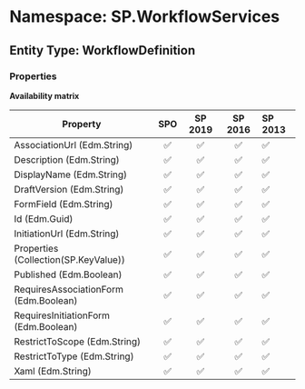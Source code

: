 # Namespace: SP.WorkflowServices

## Entity Type: WorkflowDefinition

### Properties

**Availability matrix**

Property | SPO | SP 2019 | SP 2016 | SP 2013
----------|:---:|:-------:|:-------:|:-------
AssociationUrl (Edm.String) | ✅ | ✅ | ✅ | ✅
Description (Edm.String) | ✅ | ✅ | ✅ | ✅
DisplayName (Edm.String) | ✅ | ✅ | ✅ | ✅
DraftVersion (Edm.String) | ✅ | ✅ | ✅ | ✅
FormField (Edm.String) | ✅ | ✅ | ✅ | ✅
Id (Edm.Guid) | ✅ | ✅ | ✅ | ✅
InitiationUrl (Edm.String) | ✅ | ✅ | ✅ | ✅
Properties (Collection(SP.KeyValue)) | ✅ | ✅ | ✅ | ✅
Published (Edm.Boolean) | ✅ | ✅ | ✅ | ✅
RequiresAssociationForm (Edm.Boolean) | ✅ | ✅ | ✅ | ✅
RequiresInitiationForm (Edm.Boolean) | ✅ | ✅ | ✅ | ✅
RestrictToScope (Edm.String) | ✅ | ✅ | ✅ | ✅
RestrictToType (Edm.String) | ✅ | ✅ | ✅ | ✅
Xaml (Edm.String) | ✅ | ✅ | ✅ | ✅